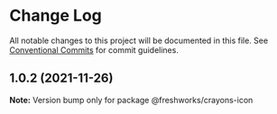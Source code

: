 # Change Log

All notable changes to this project will be documented in this file.
See [Conventional Commits](https://conventionalcommits.org) for commit guidelines.

## 1.0.2 (2021-11-26)

**Note:** Version bump only for package @freshworks/crayons-icon
